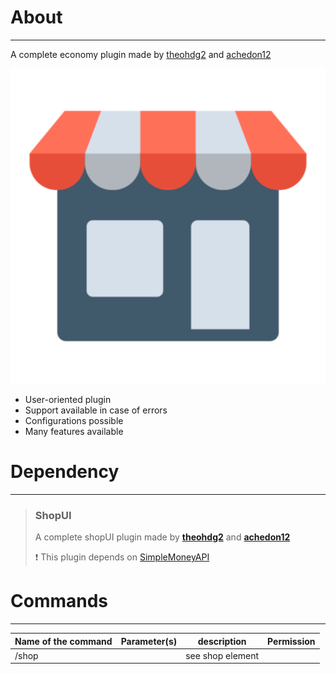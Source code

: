 # About

---

A complete economy plugin made by [theohdg2](https://github.com/theohdg2) and [achedon12](https://github.com/achedon12)

![icon](icon.png)

- User-oriented plugin
- Support available in case of errors
- Configurations possible
- Many features available

# Dependency

---

> ### ShopUI
> A complete shopUI plugin made by **[theohdg2](https://github.com/theohdg2)** and **[achedon12](https://github.com/achedon12)**
> 
> ❗ This plugin depends on [SimpleMoneyAPI](https://github.com/theohdg2/SimpleMoneyAPI)

# Commands

---

|Name of the command|            Parameter(s)            |                description             |   Permission      |
|-------------------|------------------------------------|----------------------------------------|-------------------|
|        /shop      |                                    |    see shop element                    |                   |
